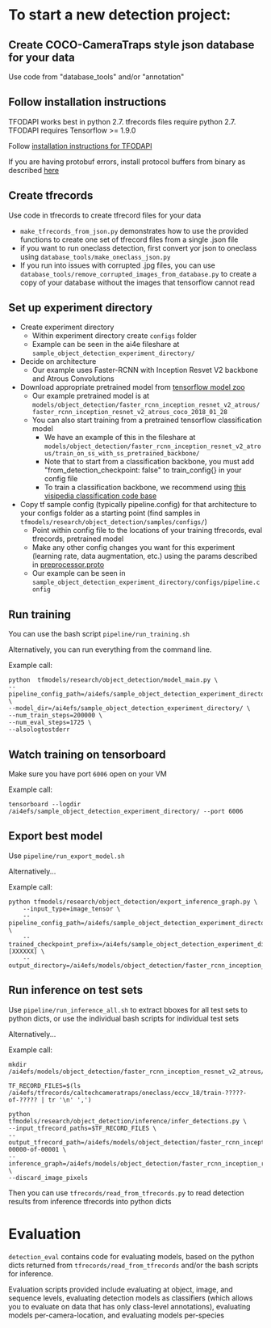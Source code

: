 # To start a new detection project:

## Create COCO-CameraTraps style json database for your data
Use code from "database_tools" and/or "annotation"

## Follow installation instructions

TFODAPI works best in python 2.7.  tfrecords files require python 2.7.  
TFODAPI requires Tensorflow >= 1.9.0

Follow [installation instructions for TFODAPI](https://github.com/tensorflow/models/blob/master/research/object_detection/g3doc/installation.md)
 
If you are having protobuf errors, install protocol buffers from binary as described [here](https://github.com/tensorflow/models/blob/master/research/object_detection/g3doc/installation.md)

## Create tfrecords
Use code in tfrecords to create tfrecord files for your data

* `make_tfrecords_from_json.py` demonstrates how to use the provided functions to create one set of tfrecord files from a single .json file
* if you want to run oneclass detection, first convert yor json to oneclass using `database_tools/make_oneclass_json.py` 
* If you run into issues with corrupted .jpg files, you can use `database_tools/remove_corrupted_images_from_database.py` to create a copy of your database without the images that tensorflow cannot read 

## Set up experiment directory
* Create experiment directory
  * Within experiment directory create `configs` folder
  * Example can be seen in the ai4e fileshare at `sample_object_detection_experiment_directory/`
* Decide on architecture
  * Our example uses Faster-RCNN with Inception Resvet V2 backbone and Atrous Convolutions 
* Download appropriate pretrained model from [tensorflow model zoo](https://github.com/tensorflow/models/blob/master/research/object_detection/g3doc/detection_model_zoo.md)
  * Our example pretrained model is at `models/object_detection/faster_rcnn_inception_resnet_v2_atrous/faster_rcnn_inception_resnet_v2_atrous_coco_2018_01_28`
  * You can also start training from a pretrained tensorflow classification model
    * We have an example of this in the fileshare at `models/object_detection/faster_rcnn_inception_resnet_v2_atrous/train_on_ss_with_ss_pretrained_backbone/`
    * Note that to start from a classification backbone, you must add "from_detection_checkpoint: false" to train_config{} in your config file
    * To train a classification backbone, we recommend using [this visipedia classification code base](https://github.com/visipedia/tf_classification)
* Copy tf sample config (typically pipeline.config) for that architecture to your configs folder as a starting point (find samples in `tfmodels/research/object_detection/samples/configs/`)
  * Point within config file to the locations of your training tfrecords, eval tfrecords, pretrained model
  * Make any other config changes you want for this experiment (learning rate, data augmentation, etc.) using the params described in [preprocessor.proto](https://github.com/tensorflow/models/blob/master/research/object_detection/protos/preprocessor.proto) 
  * Our example can be seen in `sample_object_detection_experiment_directory/configs/pipeline.config`
  
## Run training

You can use the bash script `pipeline/run_training.sh`

Alternatively, you can run everything from the command line.

Example call:
```
python  tfmodels/research/object_detection/model_main.py \
--pipeline_config_path=/ai4efs/sample_object_detection_experiment_directory/configs/pipeline.config \
--model_dir=/ai4efs/sample_object_detection_experiment_directory/ \
--num_train_steps=200000 \
--num_eval_steps=1725 \
--alsologtostderr

```

## Watch training on tensorboard
Make sure you have port `6006` open on your VM

Example call:
```
tensorboard --logdir /ai4efs/sample_object_detection_experiment_directory/ --port 6006
```

## Export best model

Use `pipeline/run_export_model.sh`

Alternatively...

Example call:
```
python tfmodels/research/object_detection/export_inference_graph.py \
    --input_type=image_tensor \
    --pipeline_config_path=/ai4efs/sample_object_detection_experiment_directory/configs/pipeline.config \
    --trained_checkpoint_prefix=/ai4efs/sample_object_detection_experiment_directory/model.ckpt-[XXXXXX] \
    --output_directory=/ai4efs/models/object_detection/faster_rcnn_inception_resnet_v2_atrous/megadetector_sample/

```
## Run inference on test sets

Use `pipeline/run_inference_all.sh` to extract bboxes for all test sets to python dicts, or use the individual bash scripts for individual test sets

Alternatively...

Example call:
```
mkdir /ai4efs/models/object_detection/faster_rcnn_inception_resnet_v2_atrous/megadetector_sample/predictions/

TF_RECORD_FILES=$(ls /ai4efs/tfrecords/caltechcameratraps/oneclass/eccv_18/train-?????-of-????? | tr '\n' ',')

python tfmodels/research/object_detection/inference/infer_detections.py \
--input_tfrecord_paths=$TF_RECORD_FILES \
--output_tfrecord_path=/ai4efs/models/object_detection/faster_rcnn_inception_resnet_v2_atrous/megadetector_sample/predictions/ss_test_detections_imerit_batch_3.tfrecord-00000-of-00001 \
--inference_graph=/ai4efs/models/object_detection/faster_rcnn_inception_resnet_v2_atrous/megadetector_sample/frozen_inference_graph.pb \
--discard_image_pixels
```
Then you can use `tfrecords/read_from_tfrecords.py` to read detection results from inference tfrecords into python dicts


# Evaluation
`detection_eval` contains code for evaluating models, based on the python dicts returned from `tfrecords/read_from_tfrecords` and/or the bash scripts for inference.

Evaluation scripts provided include evaluating at object, image, and sequence levels, evaluating detection models as classifiers (which allows you to evaluate on data that has only class-level annotations), evaluating models per-camera-location, and evaluating models per-species

